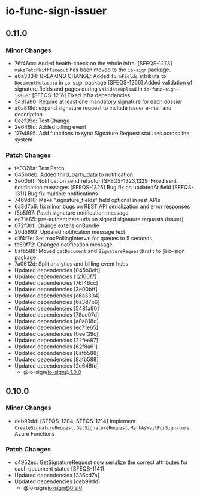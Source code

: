 # io-func-sign-issuer

## 0.11.0

### Minor Changes

- 76f46cc: Added health-check on the whole infra. [SFEQS-1273]
  `makeFetchWithTimeout` has been moved to the `io-sign` package.
- e6a3334: BREAKING CHANGE: Added `formFields` attribute to `DocumentMetadata` in `io-sign` package
  [SFEQS-1266] Added validation of signature fields and pages during `ValidateUpload` in `io-func-sign-issuer`
  [SFEQS-1216] Fixed infra dependencies
- 5481a80: Require at least one mandatory signature for each dossier
- a0a818d: expand signature request to include issuer e-mail and description
- 0eef39c: Test Change
- 2e646fd: Added billing event
- 1794895: Add functions to sync Signature Request statuses across the system

### Patch Changes

- fe0328a: Test Patch
- 045b0eb: Added third_party_data to notification
- 3e00bff: Notification send refactor
  [SFEQS-1323,1329] Fixed sent notification messages
  [SFEQS-1325] Bug fix on updatedAt field
  [SFEQS-1311] Bug fix multiple notifications
- 7469d10: Make "signature_fields" field optional in rest APIs
- 6a3d7b6: fix minor bugs on REST API serialization and error responses
- f5b5f67: Patch signature notification message
- ec71e65: pre-authenticate urls on signed signature requests (issuer)
- 072f30f: Change extensionBundle
- 20d5692: Updated notification message text
- d1f4f7e: Set maxPollingInterval for queues to 5 seconds
- fc69f72: Changed notification message
- 8afb588: Moved `getDocument` and `SignatureRequestDraft` to @io-sign package
- 7a0612d: Split analytics and billing event hubs
- Updated dependencies [045b0eb]
- Updated dependencies [12100f7]
- Updated dependencies [76f46cc]
- Updated dependencies [3e00bff]
- Updated dependencies [e6a3334]
- Updated dependencies [6a3d7b6]
- Updated dependencies [5481a80]
- Updated dependencies [78ae07d]
- Updated dependencies [a0a818d]
- Updated dependencies [ec71e65]
- Updated dependencies [0eef39c]
- Updated dependencies [22fee87]
- Updated dependencies [62f8a61]
- Updated dependencies [8afb588]
- Updated dependencies [8afb588]
- Updated dependencies [2e646fd]
  - @io-sign/io-sign@1.0.0

## 0.10.0

### Minor Changes

- deb99dd: [SFEQS-1204, SFEQS-1214] Implement `CreateSignatureRequest`, `GetSignatureRequest`, `MarkAsWaitForSignature` Azure Functions

### Patch Changes

- c4952ec: GetSignatureRequest now serialize the correct attributes for each document status [SFEQS-1141]
- Updated dependencies [336cd7a]
- Updated dependencies [deb99dd]
  - @io-sign/io-sign@0.9.0
